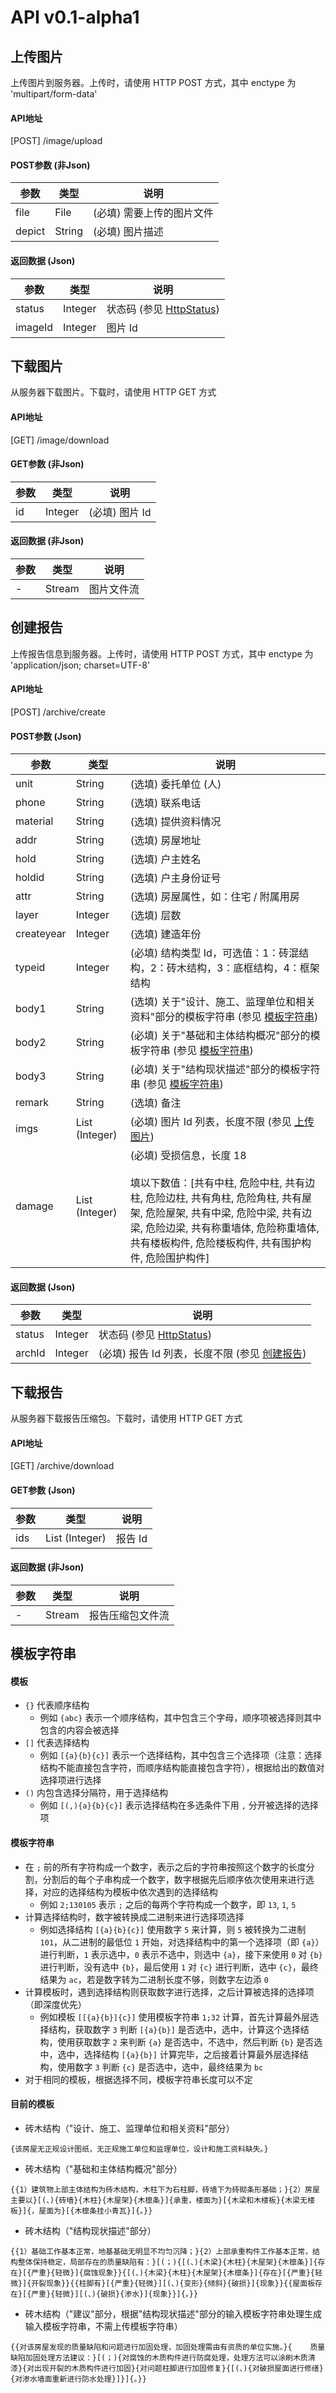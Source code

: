 # API v0.1-alpha1

## **上传图片**
上传图片到服务器。上传时，请使用 HTTP POST 方式，其中 enctype 为 'multipart/form-data'
#### API地址
[POST] /image/upload
#### POST参数 (非Json)
|参数|类型|说明|
|-|-|-|
|file|File|(必填) 需要上传的图片文件|
|depict|String|(必填) 图片描述|
#### 返回数据 (Json)
|参数|类型|说明|
|-|-|-|
|status|Integer|状态码 (参见 [HttpStatus](https://tools.ietf.org/html/rfc7231#section-6))|
|imageId|Integer|图片 Id|

## **下载图片**
从服务器下载图片。下载时，请使用 HTTP GET 方式
#### API地址
[GET] /image/download
#### GET参数 (非Json)
|参数|类型|说明|
|-|-|-|
|id|Integer|(必填) 图片 Id|
#### 返回数据 (非Json)
|参数|类型|说明|
|-|-|-|
|-|Stream|图片文件流|

## **创建报告**
上传报告信息到服务器。上传时，请使用 HTTP POST 方式，其中 enctype 为 'application/json; charset=UTF-8'
#### API地址
[POST] /archive/create
#### POST参数 (Json)
|参数|类型|说明|
|-|-|-|
|unit|String|(选填) 委托单位 (人)|
|phone|String|(选填) 联系电话|
|material|String|(选填) 提供资料情况|
|addr|String|(选填) 房屋地址|
|hold|String|(选填) 户主姓名|
|holdid|String|(选填) 户主身份证号|
|attr|String|(选填) 房屋属性，如：住宅 / 附属用房|
|layer|Integer|(选填) 层数|
|createyear|Integer|(选填) 建造年份|
|typeid|Integer|(必填) 结构类型 Id，可选值：1：砖混结构，2：砖木结构，3：底框结构，4：框架结构|
|body1|String|(选填) 关于"设计、施工、监理单位和相关资料"部分的模板字符串 (参见 [模板字符串](#模板字符串))|
|body2|String|(必填) 关于"基础和主体结构概况"部分的模板字符串 (参见 [模板字符串](#模板字符串))|
|body3|String|(必填) 关于"结构现状描述"部分的模板字符串 (参见 [模板字符串](#模板字符串))|
|remark|String|(选填) 备注|
|imgs|List (Integer)|(必填) 图片 Id 列表，长度不限 (参见 [上传图片](#上传图片))|
|damage|List (Integer)|(必填) 受损信息，长度 18<br><br>填以下数值：[共有中柱, 危险中柱, 共有边柱, 危险边柱, 共有角柱, 危险角柱, 共有屋架, 危险屋架, 共有中梁, 危险中梁, 共有边梁, 危险边梁, 共有称重墙体, 危险称重墙体, 共有楼板构件, 危险楼板构件, 共有围护构件, 危险围护构件]|

#### 返回数据 (Json)
|参数|类型|说明|
|-|-|-|
|status|Integer|状态码 (参见 [HttpStatus](https://tools.ietf.org/html/rfc7231#section-6))|
|archId|Integer|(必填) 报告 Id 列表，长度不限 (参见 [创建报告](#创建报告))|

## **下载报告**
从服务器下载报告压缩包。下载时，请使用 HTTP GET 方式
#### API地址
[GET] /archive/download
#### GET参数 (Json)
|参数|类型|说明|
|-|-|-|
|ids|List (Integer)|报告 Id|
#### 返回数据 (非Json)
|参数|类型|说明|
|-|-|-|
|-|Stream|报告压缩包文件流|

## 模板字符串
#### 模板
* `{}` 代表顺序结构
	* 例如 `{abc}` 表示一个顺序结构，其中包含三个字母，顺序项被选择则其中包含的内容会被选择
* `[]` 代表选择结构
	* 例如 `[{a}{b}{c}]` 表示一个选择结构，其中包含三个选择项（注意：选择结构不能直接包含字符，而顺序结构能直接包含字符），根据给出的数值对选择项进行选择
* `()` 内包含选择分隔符，用于选择结构
	* 例如 `[(,){a}{b}{c}]` 表示选择结构在多选条件下用 `,` 分开被选择的选择项

#### 模板字符串
* 在 `;` 前的所有字符构成一个数字，表示之后的字符串按照这个数字的长度分割，分割后的每个子串构成一个数字，数字根据先后顺序依次使用来进行选择，对应的选择结构为模板中依次遇到的选择结构
	* 例如 `2;130105` 表示 `;` 之后的每两个字符构成一个数字，即 `13`, `1`, `5`
* 计算选择结构时，数字被转换成二进制来进行选择项选择
	* 例如选择结构 `[{a}{b}{c}]` 使用数字 `5` 来计算，则 `5` 被转换为二进制 `101`，从二进制的最低位 `1` 开始，对选择结构中的第一个选择项（即 `{a}`）进行判断，`1` 表示选中，`0` 表示不选中，则选中 `{a}`，接下来使用 `0` 对 `{b}` 进行判断，没有选中 `{b}`，最后使用 `1` 对 `{c}` 进行判断，选中 `{c}`，最终结果为 `ac`，若是数字转为二进制长度不够，则数字左边添 `0`
* 计算模板时，遇到选择结构则获取数字进行选择，之后计算被选择的选择项（即深度优先）
	* 例如模板 `[[{a}{b}]{c}]` 使用模板字符串 `1;32` 计算，首先计算最外层选择结构，获取数字 `3`  判断 `[{a}{b}]` 是否选中，选中，计算这个选择结构，使用获取数字 `2` 来判断 `{a}` 是否选中，不选中，然后判断 `{b}` 是否选中，选中，选择结构 `[{a}{b}]` 计算完毕，之后接着计算最外层选择结构，使用数字 `3` 判断 `{c}` 是否选中，选中，最终结果为 `bc`
* 对于相同的模板，根据选择不同，模板字符串长度可以不定

#### 目前的模板
* 砖木结构（"设计、施工、监理单位和相关资料"部分）
```
{该房屋无正规设计图纸，无正规施工单位和监理单位，设计和施工资料缺失。}
```
* 砖木结构（"基础和主体结构概况"部分）
```
{{1）建筑物上部主体结构为砖木结构，木柱下为石柱脚，砖墙下为砖砌条形基础；}{2）房屋主要以}[(、){砖墙}{木柱}{木屋架}{木檩条}]{承重，楼面为}[{木梁和木楼板}{木梁无楼板}]{，屋面为}[{木檩条挂小青瓦}]{。}}
```
* 砖木结构（"结构现状描述"部分）
```
{{1）基础工作基本正常，地基基础无明显不均匀沉降；}{2）上部承重构件工作基本正常，结构整体保持稳定，局部存在的质量缺陷有：}[(；){[(、){木梁}{木柱}{木屋架}{木檩条}]{存在}[{严重}{轻微}]{腐蚀现象}}{[(、){木梁}{木柱}{木屋架}{木檩条}]{存在}[{严重}{轻微}]{开裂现象}}{{柱脚有}[{严重}{轻微}][(、){变形}{倾斜}{破损}]{现象}}{{屋面板存在}[{严重}{轻微}][(、){破损}{渗水}]{现象}}]{。}}
```
* 砖木结构（"建议"部分，根据"结构现状描述"部分的输入模板字符串处理生成输入模板字符串，不需上传模板字符串）
```
{{对该房屋发现的质量缺陷和问题进行加固处理，加固处理需由有资质的单位实施。}{    质量缺陷加固处理方法建议：}[(；){对腐蚀的木质构件进行防腐处理，处理方法可以涂刷木质清漆}{对出现开裂的木质构件进行加固}{对问题柱脚进行加固修复}{[(、){对破损屋面进行修缮}{对渗水墙面重新进行防水处理}]}]{。}}
```